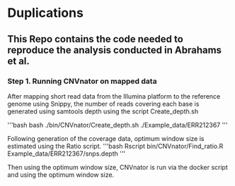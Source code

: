 # Duplications

## This Repo contains the code needed to reproduce the analysis conducted in  Abrahams et al.

### Step 1. Running CNVnator on mapped data

After mapping short read data from the Illumina platform to the reference genome using Snippy, the number of reads covering each base is generated using samtools depth using the script Create_depth.sh

'''bash
bash ./bin/CNVnator/Create_depth.sh ./Example_data/ERR212367
''' 

Following generation of the coverage data,  optimum window size is estimated using the Ratio script.
'''bash
Rscript bin/CNVnator/Find_ratio.R Example_data/ERR212367/snps.depth
'''

Then using the optimum window size, CNVnator is run via the docker script and using the optimum window size.
